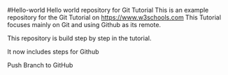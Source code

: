 #Hello-world
Hello world repository for Git Tutorial
This is an example repository for the Git Tutorial on https://www.w3schools.com
This Tutorial focuses mainly on Git and using Github as its remote.

This repository is build step by step in the tutorial.

It now includes steps for Github

Push Branch to GitHub
